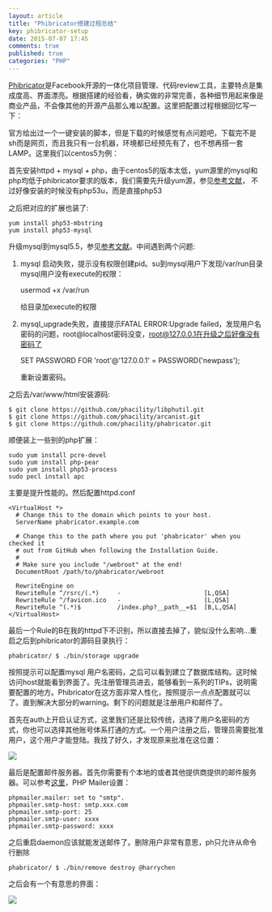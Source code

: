 ```yaml
---
layout: article
title: "Phibricator搭建过程总结"
key: phibricator-setup
date: 2015-07-07 17:45
comments: true
published: true
categories: "PHP"
---
```


  [Phibricator][1]是Facebook开源的一体化项目管理、代码review工具，主要特点是集成度高、界面漂亮。根据搭建的经验看，确实做的非常完善，各种细节用起来像是商业产品，不会像其他的开源产品那么难以配置。这里把配置过程根据回忆写一下：

  官方给出过一个一键安装的脚本，但是下载的时候感觉有点问题吧，下载完不是sh而是网页，而且我只有一台机器，环境都已经预先有了，也不想再搭一套LAMP。这里我们以centos5为例：

  首先安装httpd + mysql + php，由于centos5的版本太低，yum源里的mysql和php均低于phibricator要求的版本，我们需要先升级yum源，参见[参考文献][2]， 不过好像安装的时候没有php53u，而是直接php53

  之后把对应的扩展也装了:

  	yum install php53-mbstring
	yum install php53-mysql

<!--more-->

  升级mysql到mysql5.5，参见[参考文献][3]。中间遇到两个问题:

1. mysql 启动失败，提示没有权限创建pid。su到mysql用户下发现/var/run目录mysql用户没有execute的权限：
	
	usermod +x /var/run

	给目录加execute的权限

2. mysql_upgrade失败，直接提示FATAL ERROR:Upgrade failed，发现用户名密码的问题，root@localhost密码没变，root@127.0.0.1在升级之后好像没有密码了

	SET PASSWORD FOR 'root'@'127.0.0.1' = PASSWORD('newpass');	

	重新设置密码。

  之后去/var/www/html安装源码:
  	
  	$ git clone https://github.com/phacility/libphutil.git
	$ git clone https://github.com/phacility/arcanist.git
	$ git clone https://github.com/phacility/phabricator.git

  顺便装上一些别的php扩展：
  
  	sudo yum install pcre-devel
  	sudo yum install php-pear
  	sudo yum install php53-process
	sudo pecl install apc
 
  主要是提升性能的。然后配置httpd.conf


	<VirtualHost *>
	  # Change this to the domain which points to your host.
	  ServerName phabricator.example.com

	  # Change this to the path where you put 'phabricator' when you checked it
	  # out from GitHub when following the Installation Guide.
	  #
	  # Make sure you include "/webroot" at the end!
	  DocumentRoot /path/to/phabricator/webroot

	  RewriteEngine on
	  RewriteRule ^/rsrc/(.*)     -                       [L,QSA]
	  RewriteRule ^/favicon.ico   -                       [L,QSA]
	  RewriteRule ^(.*)$          /index.php?__path__=$1  [B,L,QSA]
	</VirtualHost>
  
  最后一个Rule的B在我的httpd下不识别，所以直接去掉了，貌似没什么影响...重启之后到phibricator的源码目录执行：

  	phabricator/ $ ./bin/storage upgrade

  按照提示可以配置mysql 用户名密码，之后可以看到建立了数据库结构。这时候访问host就能看到界面了。先注册管理员进去，能够看到一系列的TIPs，说明需要配置的地方。Phibricator在这方面非常人性化，按照提示一点点配置就可以了。直到解决大部分的warning。剩下的问题就是注册用户和邮件了。

  首先在auth上开启认证方式，这里我们还是比较传统，选择了用户名密码的方式，你也可以选择其他账号体系打通的方式。一个用户注册之后，管理员需要批准用户，这个用户才能登陆。我找了好久，才发现原来批准在这位置：

  ![](/images/2015/approval-queue.png)


  最后是配置邮件服务器。首先你需要有个本地的或者其他提供商提供的邮件服务器。可以参考[这里][4]，PHP Mailer设置：

	phpmailer.mailer: set to "smtp".
	phpmailer.smtp-host: smtp.xxx.com
	phpmailer.smtp-port: 25
	phpmailer.smtp-user: xxxx
	phpmailer.smtp-password: xxxx

  之后重启daemon应该就能发送邮件了。删除用户非常有意思，ph只允许从命令行删除

  	phabricator/ $ ./bin/remove destroy @harrychen
  
  之后会有一个有意思的界面：

![](/images/2015/delete-user.png)



[1]: http://phabricator.org/   "Phibricator官网"
[2]: http://zengrong.net/post/1595.htm "升级CentOS 5.x中的PHP 5.1到5.3"
[3]: http://www.ha97.com/4145.html "RHEL/CentOS 5.x使用yum快速安装MySQL 5.5.x"
[4]: http://blog.csdn.net/lihongxun945/article/details/9030753 "phabricator 邮件服务配置 备忘"
